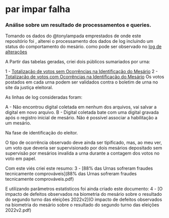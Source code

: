 # par impar falha

### Análise sobre um resultado de processamentos e queries.

Tomando os dados do @tonylampada emprestados de onde este repositório foi , alterei o processamento dos dados de log incluindo um status do comportamento do mesário. como pode ser observado no [log de alterações](https://github.com/ProsperWare/eleicoes22/commit/01819a10cee07309fdccbee18e3d09503c64aa19)

A Partir das tabelas geradas, criei dois públicos sumariados por urna:

1 - [Totalização de votos sem Ocorrências na Identificação do Mesário](_select_v_CD_MUNICIPIO_v_NR_ZONA_v_NR_SECAO_0_quant_COALESCE_sum_202212221514.csv)
2 - [Totalização de votos com Ocorrências na Identificação do Mesário](_select_v_CD_MUNICIPIO_v_NR_ZONA_v_NR_SECAO_sum_v_quant_quant_CO_202212221449.csv)
Os votos postados em cada urna podem ser validados contra o boletim de urna no site da justiça eleitoral.

As linhas de log consideradas foram:

A - Não encontrou digital coletada em nenhum dos arquivos, vai salvar a digital em novo arquivo.
B - Digital coletada bate com uma digital gravada após o registro inicial de mesário. Não é possível associar a habilitação a um mesário.

Na fase de identificação do eleitor.

O tipo de ocorrência observado deve ainda ser tipificado, mas, ao meu ver, um voto que deveria ser supervisionado por dois mesários depositado sem supervisão por mesários invalida a urna durante a contagem dos votos no voto em papel.

Com este viés criei este resumo:
3 - [88% das Urnas sofreram fraudes tecnicamente comprováveis](88% das Urnas sofreram fraudes tecnicamente comprováveis.pdf)

E utilizando parâmetros estatisticos foi ainda criado este documento:
4 - [O impacto de defeitos observados na biometria do mesário sobre o resultado do segundo turno das eleições 2022v2](O impacto de defeitos observados na biometria do mesário sobre o resultado do segundo turno das eleições 2022v2.pdf)
